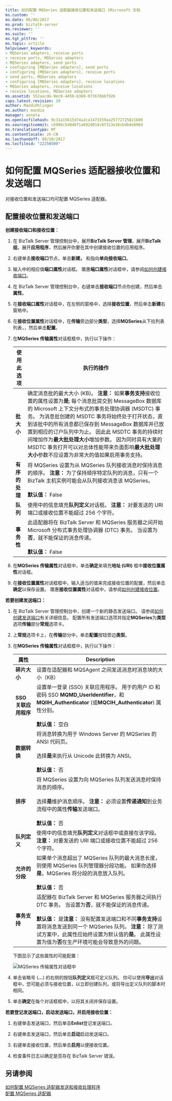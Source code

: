 ```yaml
---
title: 如何配置 MQSeries 适配器接收位置和发送端口 |Microsoft 文档
ms.custom: ''
ms.date: 06/08/2017
ms.prod: biztalk-server
ms.reviewer: ''
ms.suite: ''
ms.tgt_pltfrm: ''
ms.topic: article
helpviewer_keywords:
- MQSeries adapters, receive ports
- receive ports, MQSeries adapters
- MQSeries adapters, send ports
- configuring [MQSeries adapters], send ports
- configuring [MQSeries adapters], receive ports
- send ports, MQSeries adapters
- configuring [MQSeries adapters], receive locations
- MQSeries adapters, receive locations
- receive locations, MQSeries adapters
ms.assetid: 552aacde-9ec0-4459-b369-073676b6f926
caps.latest.revision: 29
author: MandiOhlinger
ms.author: mandia
manager: anneta
ms.openlocfilehash: 9c31a15615d74a2ca1471559aa25772725821889
ms.sourcegitcommit: cb908c540d8f1a692d01dc8f313e16cb4b4e696d
ms.translationtype: MT
ms.contentlocale: zh-CN
ms.lasthandoff: 09/20/2017
ms.locfileid: "22250509"
---
```

# <a name="how-to-configure-mqseries-adapter-receive-locations-and-send-ports"></a>如何配置 MQSeries 适配器接收位置和发送端口
对接收位置和发送端口均可配置 MQSeries 适配器。  
  
## <a name="to-configure-receive-locations-and-send-ports"></a>配置接收位置和发送端口  
 **创建接收端口和接收位置：**  
  
1.  在 BizTalk Server 管理控制台中，展开**BizTalk Server 管理**，展开**BizTalk 组**，展开**应用程序**，然后展开你要在其中创建接收位置的应用程序。  
  
2.  右键单击**接收端口**节点，单击**新建，** 和指向**单向接收端口**。  
  
3.  输入中的相应值**端口属性**对话框。 璝惠**端口属性**对话框中，请参阅[如何创建接收端口](../core/how-to-create-a-receive-port.md)。  
  
4.  在 BizTalk Server 管理控制台中，右键单击**接收端口**节点你创建，然后单击**属性**。  
  
5.  在**接收端口属性**对话框中，在左侧的窗格中，选择**接收位置**，然后单击**新建**右窗格中。  
  
6.  在**接收位置属性**对话框中，在**传输**旁边部分**类型**，选择**MQSeries**从下拉列表列表，，然后单击**配置**。  
  
7.  在**MQSeries 传输属性**对话框框中，执行以下操作：  
  
    |使用此选项|执行的操作|  
    |--------------|----------------|  
    |**批大小**|确定消息批的最大大小 (KB)。 **注意：** 如果**事务支持**接收位置的属性设置为**是**; 每个消息批提交到 MessageBox 数据库的 Microsoft 上下文分布式的事务处理协调器 (MSDTC) 事务。 为消息批创建的 MSDTC 事务将始终处于打开状态，直到该批中的所有消息都已保存到 MessageBox 数据库并已放置到相应的订户队列中为止。 因此此 MSDTC 事务的持续时间增加作为**最大批处理大小**增加参数。 因为同时具有大量的 MSDTC 事务打开可以对总体性能带来负面影响**最大批处理大小**参数不应设置为非常大的值如果启用事务支持。|  
    |**有序的处理**|将 MQSeries 设置为从 MQSeries 队列接收消息时保持消息的顺序。 **注意：** 为了保持顺序特定队列的消息，只有一个 BizTalk 主机实例可能会从队列接收消息该 MQSeries。 <br /><br /> **默认值：** False|  
    |**队列**|使用中的信息填充**队列定义**对话框。 **注意：** 对要发送的 URI 端口或接收位置不能超过 256 个字符。|  
    |**事务性**|此适配器将在 BizTalk Server 和 MQSeries 服务器之间开始 Microsoft 分布式事务处理协调器 (DTC) 事务。 当设置为**否**，就不能保证的消息传递。<br /><br /> **默认值：** False|  
  
8.  在**MQSeries 传输属性**对话框中，单击**确定**来填充**地址 (URI)** 框中**接收位置属性**对话框。  
  
9. 在**接收位置属性**对话框框中，输入适当的值来完成接收位置的配置，然后单击**确定**以保存设置。 璝惠**接收位置属性**对话框中，请参阅[如何创建接收位置](../core/how-to-create-a-receive-location.md)。  
  
 **若要创建发送端口：**  
  
1.  在 BizTalk Server 管理控制台中，创建一个新的静态发送端口。 请参阅[如何创建发送端口](../core/how-to-create-a-send-port2.md)有关详细信息。 配置所有发送端口选项并指定**MQSeries**为**类型**选项**传输**部分**常规**选项卡。  
  
2.  上**常规**选项卡上，在**传输**部分中，单击**配置**按钮旁边**类型**。  
  
3.  在**MQSeries 传输属性**对话框框中，执行以下操作：  
  
    |属性|Description|  
    |--------------|-----------------|  
    |**碎片大小**|设置在适配器和 MQSAgent 之间发送消息时消息块的大小（KB）|  
    |**SSO 关联应用程序**|设置单一登录 (SSO) 关联应用程序。 用于的用户 ID 和密码 SSO **MQMD_UserIdentifier**，和**MQIIH_Authenticator** (或**MQCIH_Authenticator**) 属性分别。<br /><br /> **默认值：** 空白|  
    |**数据转换**|将消息转换为用于 Windows Server 的 MQSeries 的 ANSI 代码页。<br /><br /> 选择**是**来执行从 Unicode 此转换为 ANSI。<br /><br /> **默认值：** 否|  
    |**排序**|将 MQSeries 设置为向 MQSeries 队列发送消息时保持消息的顺序。<br /><br /> 选择**是**维护消息顺序。 **注意：** 必须设置**传递通知**到业务流程中的属性**传输**发送端口。 <br /><br /> **默认值：** 否|  
    |**队列定义**|使用中的信息填充**队列定义**对话框中或直接在该字段。 **注意：** 对要发送的 URI 端口或接收位置不能超过 256 个字符。|  
    |**允许的分段**|如果单个消息超出了 MQSeries 队列的最大消息长度，则使用 MQSeries 队列管理器分段功能。 如果你选择**是**，MQSeries 将分段的消息放入队列。<br /><br /> **默认值：** 否|  
    |**事务支持**|适配器在 BizTalk Server 和 MQSeries 服务器之间执行 DTC 事务。 当设置为**否**，就不能保证的消息传递。<br /><br /> **默认值：** 是**注意：** 没有配置发送端口和不同**事务支持**设置将消息发送到同一个 MQSeries 队列。 **注意：** 除了测试方案中，此属性应始终设置为默认值的**是**。 此属性设置为值为**否**在生产环境可能会导致意外的问题。|  
  
     下图显示了这些属性的可能配置：  
  
     ![MQSeries 传输属性对话框中](../core/media/bts-dev-mqsendtransportprops.gif "BTS_Dev_MQSendTransportProps")  
  
4.  单击省略号 (**...**) 的右侧的按钮**队列定义**框可定义队列。 你可以使用**导出**对话框中，您可能必须与接收位置，以立即创建队列，或将导出定义队列的脚本时相同。  
  
5.  单击**确定**在每个对话框框中，以将其关闭并保存设置。  
  
 **若要登记发送端口，启动发送端口，并启用接收位置：**  
  
1.  右键单击发送端口，然后单击**Enlist**登记发送端口。  
  
2.  右键单击发送端口，然后单击**启动**启动发送端口。  
  
3.  右键单击接收位置，然后单击**启用**以便接收位置。  
  
4.  检查事件日志以确定是否存在 BizTalk Server 错误。  
  
## <a name="see-also"></a>另请参阅  
 [如何配置 MQSeries 适配器发送和接收处理程序](../core/how-to-configure-mqseries-adapter-send-and-receive-handlers.md)   
 [配置 MQSeries 适配器](../core/configuring-the-mqseries-adapter.md)